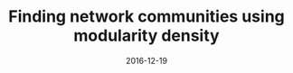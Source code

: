 ---
title: "Finding network communities using modularity density"
collection: publications
permalink: /publication/2015-10-01-paper-title-number-3
excerpt: 'Many real-world complex networks exhibit a community structure, in which the modules correspond to actual functional units. Identifying these communities is a key challenge for scientists. A common approach is to search for the network partition that maximizes a quality function. Here, we present a detailed analysis of a recently proposed function, namely modularity density. We show that it does not incur in the drawbacks suffered by traditional modularity, and that it can identify networks without ground-truth community structure, deriving its analytical dependence on link density in generic random graphs. In addition, we show that modularity density allows an easy comparison between networks of different sizes, and we also present some limitations that methods based on modularity density may suffer from. Finally, we introduce an efficient, quadratic community detection algorithm based on modularity density maximization, validating its accuracy against theoretical predictions and on a set of benchmark networks.
<br />
An implementation of the algorithm presented in this paper is available on <a href = "https://github.com/FedericoBotta/ModularityDensity"> my GitHub page </a>.'
date: 2016-12-19
venue: 'Journal of Statistical Mechanics: Theory and Experiment'
paperurl: 'https://arxiv.org/pdf/1612.07297.pdf'
citation: 'Botta, F., & del Genio, C. I. (2016). Finding network communities using modularity density. Journal of Statistical Mechanics: Theory and Experiment, 2016(12), 123402.'
---